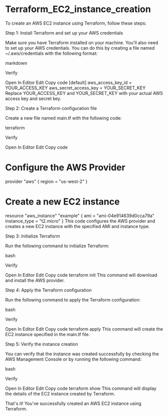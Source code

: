 # Terraform_EC2_instance_creation
To create an AWS EC2 instance using Terraform, follow these steps:

Step 1: Install Terraform and set up your AWS credentials

Make sure you have Terraform installed on your machine. You'll also need to set up your AWS credentials. You can do this by creating a file named ~/.aws/credentials with the following format:

markdown

Verify

Open In Editor
Edit
Copy code
[default]
aws_access_key_id = YOUR_ACCESS_KEY
aws_secret_access_key = YOUR_SECRET_KEY
Replace YOUR_ACCESS_KEY and YOUR_SECRET_KEY with your actual AWS access key and secret key.

Step 2: Create a Terraform configuration file

Create a new file named main.tf with the following code:

terraform

Verify

Open In Editor
Edit
Copy code
# Configure the AWS Provider
provider "aws" {
  region = "us-west-2"
}

# Create a new EC2 instance
resource "aws_instance" "example" {
  ami           = "ami-04e914639d0cca79a"
  instance_type = "t2.micro"
}
This code configures the AWS provider and creates a new EC2 instance with the specified AMI and instance type.

Step 3: Initialize Terraform

Run the following command to initialize Terraform:

bash

Verify

Open In Editor
Edit
Copy code
terraform init
This command will download and install the AWS provider.

Step 4: Apply the Terraform configuration

Run the following command to apply the Terraform configuration:

bash

Verify

Open In Editor
Edit
Copy code
terraform apply
This command will create the EC2 instance specified in the main.tf file.

Step 5: Verify the instance creation

You can verify that the instance was created successfully by checking the AWS Management Console or by running the following command:

bash

Verify

Open In Editor
Edit
Copy code
terraform show
This command will display the details of the EC2 instance created by Terraform.

That's it! You've successfully created an AWS EC2 instance using Terraform.
